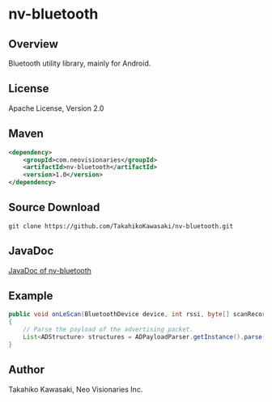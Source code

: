 nv-bluetooth
============

Overview
--------

Bluetooth utility library, mainly for Android.


License
-------

Apache License, Version 2.0


Maven
-----

```xml
<dependency>
    <groupId>com.neovisionaries</groupId>
    <artifactId>nv-bluetooth</artifactId>
    <version>1.0</version>
</dependency>
```


Source Download
---------------

    git clone https://github.com/TakahikoKawasaki/nv-bluetooth.git


JavaDoc
-------

[JavaDoc of nv-bluetooth](http://TakahikoKawasaki.github.io/nv-bluetooth/)


Example
-------
```java
public void onLeScan(BluetoothDevice device, int rssi, byte[] scanRecord)
{
    // Parse the payload of the advertising packet.
    List<ADStructure> structures = ADPayloadParser.getInstance().parse(scanRecord);
}
```


Author
------

Takahiko Kawasaki, Neo Visionaries Inc.
